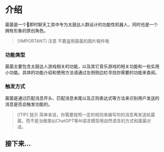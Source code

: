 <script>
import Chatbox from '/components/messager.vue'
export default {
  components: {
    Chatbox,
  },
  data() {
    return {
      chatMessages: [
        { sender: 'other', text: '这里是菌菌，让我们继续往下探索吧。你可以点击右下角的下一页直接从太鼓功能看起，也可以看左侧的侧边栏来寻找你想参考的部分哦。' },
      ],
    };
  },
};
</script>


# 介绍
菌菌是一个🐧即时聊天工具中专为太鼓达人群设计的功能性机器人，同时也是一个拥有形象的原创角色。

> [!IMPORTANT] 注意
> 不要盗用菌菌的图片稿件哦

### 功能类型
菌菌主要包含太鼓达人游戏相关的功能，以及其它音乐游戏的相关功能和一些实用小功能。具体的功能介绍和使用方法请通过左侧侧边栏寻找你需要的功能来查阅。

### 触发方式
菌菌是通过匹配消息开头、匹配消息末尾以及正则表达式等方法来识别用户发送的消息是否会触发功能的。
> [!TIP] 提示
> 简单来说，你需要按照一定的规则来编写你的消息再发送给菌菌，而不是当做类似ChatGPT等AI语言模型用自然语言的方式和菌菌对话。

## 接下来...
<Chatbox :messages="chatMessages" 
myAvatar='avatar_neko.png' 
otherAvatar="../avatar_kinoko.png" />